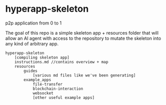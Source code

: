 # hyperapp-skeleton
p2p application from 0 to 1

The goal of this repo is a simple skeleton app + resources folder that will allow an AI agent with access to the repository to mutate the skeleton into any kind of arbitrary app.

```
hyperapp-skeleton
    [compiling skeleton app]
    instructions.md //contains overview + map
    resources
        guides
            [various md files like we've been generating]
        example_apps
            file-transfer
            blockchain-interaction
            websocket
            [other useful example apps]
```
